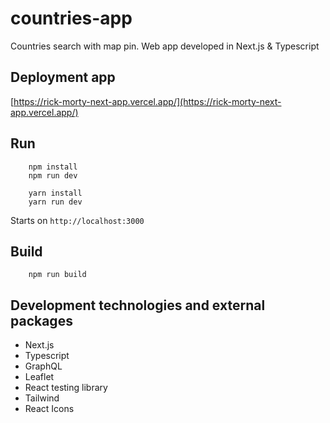 # countries-app
Countries search with map pin. Web app developed in Next.js & Typescript

## Deployment app
[https://rick-morty-next-app.vercel.app/](https://rick-morty-next-app.vercel.app/)

## Run
```
    npm install
    npm run dev
```

```
    yarn install
    yarn run dev
```
Starts on `http://localhost:3000`

## Build
```
    npm run build
```

## Development technologies and external packages
* Next.js
* Typescript
* GraphQL
* Leaflet
* React testing library
* Tailwind
* React Icons
